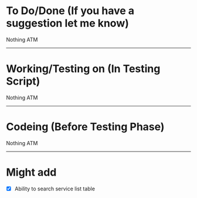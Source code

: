 # To Do/Done (If you have a suggestion let me know)
Nothing ATM

-------------------------------------------------------------------------------------------------------------
# Working/Testing on (In Testing Script)
Nothing ATM

-------------------------------------------------------------------------------------------------------------
# Codeing (Before Testing Phase)
Nothing ATM

-------------------------------------------------------------------------------------------------------------
# Might add
-[X] Ability to search service list table

